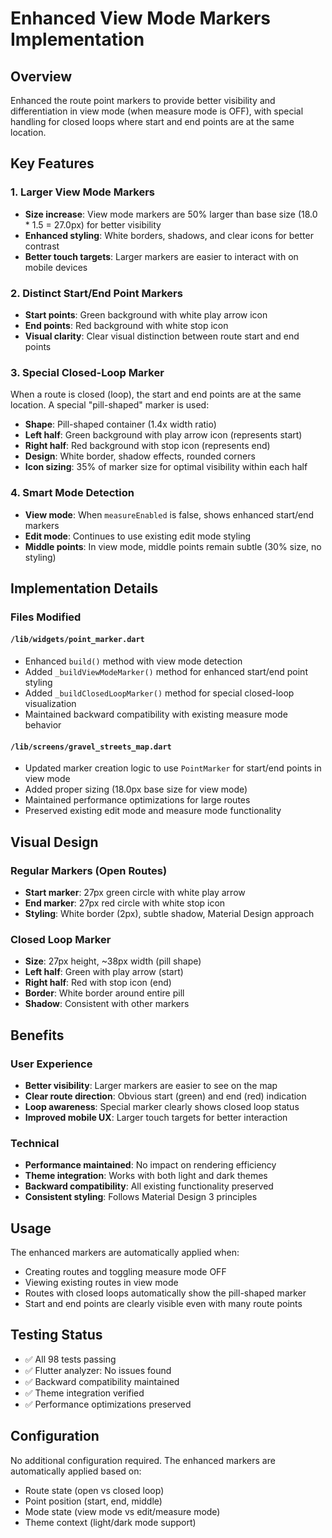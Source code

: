 # Enhanced View Mode Markers Implementation

## Overview
Enhanced the route point markers to provide better visibility and differentiation in view mode (when measure mode is OFF), with special handling for closed loops where start and end points are at the same location.

## Key Features

### 1. Larger View Mode Markers
- **Size increase**: View mode markers are 50% larger than base size (18.0 * 1.5 = 27.0px) for better visibility
- **Enhanced styling**: White borders, shadows, and clear icons for better contrast
- **Better touch targets**: Larger markers are easier to interact with on mobile devices

### 2. Distinct Start/End Point Markers
- **Start points**: Green background with white play arrow icon
- **End points**: Red background with white stop icon
- **Visual clarity**: Clear visual distinction between route start and end points

### 3. Special Closed-Loop Marker
When a route is closed (loop), the start and end points are at the same location. A special "pill-shaped" marker is used:
- **Shape**: Pill-shaped container (1.4x width ratio) 
- **Left half**: Green background with play arrow icon (represents start)
- **Right half**: Red background with stop icon (represents end)
- **Design**: White border, shadow effects, rounded corners
- **Icon sizing**: 35% of marker size for optimal visibility within each half

### 4. Smart Mode Detection
- **View mode**: When `measureEnabled` is false, shows enhanced start/end markers
- **Edit mode**: Continues to use existing edit mode styling
- **Middle points**: In view mode, middle points remain subtle (30% size, no styling)

## Implementation Details

### Files Modified

#### `/lib/widgets/point_marker.dart`
- Enhanced `build()` method with view mode detection
- Added `_buildViewModeMarker()` method for enhanced start/end point styling
- Added `_buildClosedLoopMarker()` method for special closed-loop visualization
- Maintained backward compatibility with existing measure mode behavior

#### `/lib/screens/gravel_streets_map.dart`
- Updated marker creation logic to use `PointMarker` for start/end points in view mode
- Added proper sizing (18.0px base size for view mode)
- Maintained performance optimizations for large routes
- Preserved existing edit mode and measure mode functionality

## Visual Design

### Regular Markers (Open Routes)
- **Start marker**: 27px green circle with white play arrow
- **End marker**: 27px red circle with white stop icon
- **Styling**: White border (2px), subtle shadow, Material Design approach

### Closed Loop Marker
- **Size**: 27px height, ~38px width (pill shape)
- **Left half**: Green with play arrow (start)
- **Right half**: Red with stop icon (end)
- **Border**: White border around entire pill
- **Shadow**: Consistent with other markers

## Benefits

### User Experience
- **Better visibility**: Larger markers are easier to see on the map
- **Clear route direction**: Obvious start (green) and end (red) indication
- **Loop awareness**: Special marker clearly shows closed loop status
- **Improved mobile UX**: Larger touch targets for better interaction

### Technical
- **Performance maintained**: No impact on rendering efficiency
- **Theme integration**: Works with both light and dark themes
- **Backward compatibility**: All existing functionality preserved
- **Consistent styling**: Follows Material Design 3 principles

## Usage

The enhanced markers are automatically applied when:
- Creating routes and toggling measure mode OFF
- Viewing existing routes in view mode
- Routes with closed loops automatically show the pill-shaped marker
- Start and end points are clearly visible even with many route points

## Testing Status

- ✅ All 98 tests passing
- ✅ Flutter analyzer: No issues found
- ✅ Backward compatibility maintained
- ✅ Theme integration verified
- ✅ Performance optimizations preserved

## Configuration

No additional configuration required. The enhanced markers are automatically applied based on:
- Route state (open vs closed loop)
- Point position (start, end, middle)
- Mode state (view mode vs edit/measure mode)
- Theme context (light/dark mode support)
